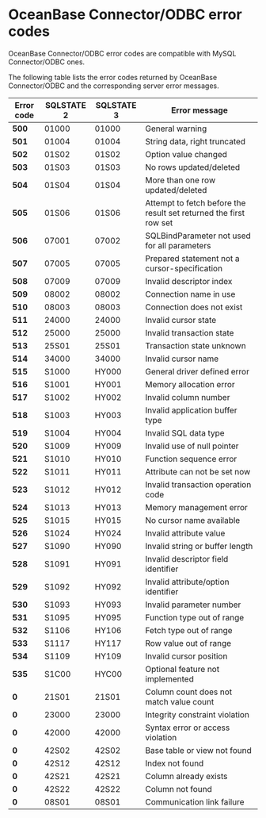 # OceanBase Connector/ODBC error codes

OceanBase Connector/ODBC error codes are compatible with MySQL Connector/ODBC ones. 

The following table lists the error codes returned by OceanBase Connector/ODBC and the corresponding server error messages. 


| **Error code** | **SQLSTATE 2** | **SQLSTATE 3** | **Error message** |
| --- | --- | --- | --- | 
| **500** | 01000 | 01000 | General warning |
| **501** | 01004 | 01004 | String data, right truncated |
| **502** | 01S02 | 01S02 | Option value changed |
| **503** | 01S03 | 01S03 | No rows updated/deleted |
| **504** | 01S04 | 01S04 | More than one row updated/deleted |
| **505** | 01S06 | 01S06 | Attempt to fetch before the result set returned the first row set |
| **506** | 07001 | 07002 | SQLBindParameter not used for all parameters |
| **507** | 07005 | 07005 | Prepared statement not a cursor-specification |
| **508** | 07009 | 07009 | Invalid descriptor index |
| **509** | 08002 | 08002 | Connection name in use |
| **510** | 08003 | 08003 | Connection does not exist |
| **511** | 24000 | 24000 | Invalid cursor state |
| **512** | 25000 | 25000 | Invalid transaction state |
| **513** | 25S01 | 25S01 | Transaction state unknown |
| **514** | 34000 | 34000 | Invalid cursor name |
| **515** | S1000 | HY000 | General driver defined error |
| **516** | S1001 | HY001 | Memory allocation error |
| **517** | S1002 | HY002 | Invalid column number |
| **518** | S1003 | HY003 | Invalid application buffer type |
| **519** | S1004 | HY004 | Invalid SQL data type |
| **520** | S1009 | HY009 | Invalid use of null pointer |
| **521** | S1010 | HY010 | Function sequence error |
| **522** | S1011 | HY011 | Attribute can not be set now |
| **523** | S1012 | HY012 | Invalid transaction operation code |
| **524** | S1013 | HY013 | Memory management error |
| **525** | S1015 | HY015 | No cursor name available |
| **526** | S1024 | HY024 | Invalid attribute value |
| **527** | S1090 | HY090 | Invalid string or buffer length |
| **528** | S1091 | HY091 | Invalid descriptor field identifier |
| **529** | S1092 | HY092 | Invalid attribute/option identifier |
| **530** | S1093 | HY093 | Invalid parameter number |
| **531** | S1095 | HY095 | Function type out of range |
| **532** | S1106 | HY106 | Fetch type out of range |
| **533** | S1117 | HY117 | Row value out of range |
| **534** | S1109 | HY109 | Invalid cursor position |
| **535** | S1C00 | HYC00 | Optional feature not implemented |
| **0** | 21S01 | 21S01 | Column count does not match value count |
| **0** | 23000 | 23000 | Integrity constraint violation |
| **0** | 42000 | 42000 | Syntax error or access violation |
| **0** | 42S02 | 42S02 | Base table or view not found |
| **0** | 42S12 | 42S12 | Index not found |
| **0** | 42S21 | 42S21 | Column already exists |
| **0** | 42S22 | 42S22 | Column not found |
| **0** | 08S01 | 08S01 | Communication link failure |
